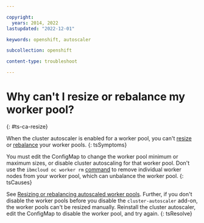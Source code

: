 ```yaml
---

copyright: 
  years: 2014, 2022
lastupdated: "2022-12-01"

keywords: openshift, autoscaler

subcollection: openshift

content-type: troubleshoot

---
```



# Why can't I resize or rebalance my worker pool?
{: #ts-ca-resize}

When the cluster autoscaler is enabled for a worker pool, you can't [resize](/docs/openshift?topic=openshift-kubernetes-service-cli#cs_worker_pool_resize) or [rebalance](/docs/openshift?topic=openshift-kubernetes-service-cli#cs_rebalance) your worker pools. 
{: tsSymptoms}


You must edit the ConfigMap to change the worker pool minimum or maximum sizes, or disable cluster autoscaling for that worker pool. Don't use the `ibmcloud oc worker rm` [command](/docs/openshift?topic=openshift-kubernetes-service-cli#cs_worker_rm) to remove individual worker nodes from your worker pool, which can unbalance the worker pool. 
{: tsCauses}

See [Resizing or rebalancing autoscaled worker pools](/docs/openshift?topic=openshift-cluster-scaling-classic-vpc#ca_update_worker_node_pool). Further, if you don't disable the worker pools before you disable the `cluster-autoscaler` add-on, the worker pools can't be resized manually. Reinstall the cluster autoscaler, edit the ConfigMap to disable the worker pool, and try again.
{: tsResolve}

